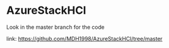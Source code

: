 # AzureStackHCI
Look in the master branch for the code

link: https://github.com/MDH1998/AzureStackHCI/tree/master
